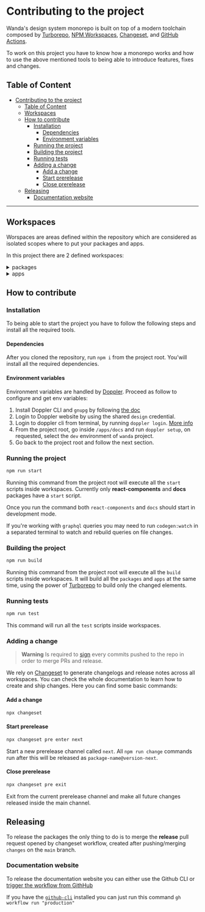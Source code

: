 # Contributing to the project

Wanda's design system monorepo is built on top of a modern toolchain composed by [Turborepo][turborepo], [NPM Workspaces](https://docs.npmjs.com/cli/v8/using-npm/workspaces), [Changeset][changeset], and [GitHub Actions](https://docs.github.com/en/actions/learn-github-actions/understanding-github-actions).

To work on this project you have to know how a monorepo works and how to use the above mentioned tools to being able to introduce features, fixes and changes.

## Table of Content

- [Contributing to the project](#contributing-to-the-project)
  - [Table of Content](#table-of-content)
  - [Workspaces](#workspaces)
  - [How to contribute](#how-to-contribute)
    - [Installation](#installation)
      - [Dependencies](#dependencies)
      - [Environment variables](#environment-variables)
    - [Running the project](#running-the-project)
    - [Building the project](#building-the-project)
    - [Running tests](#running-tests)
    - [Adding a change](#adding-a-change)
      - [Add a change](#add-a-change)
      - [Start prerelease](#start-prerelease)
      - [Close prerelease](#close-prerelease)
  - [Releasing](#releasing)
    - [Documentation website](#documentation-website)

---

## Workspaces

Worspaces are areas defined within the repository which are considered as isolated scopes where to put your packages and apps.

In this project there are 2 defined workspaces:

<details>
  <summary>packages</summary>
  Where live all the NPM packages like, tokens, themes, components...
</details>

<details>
  <summary>apps</summary>
  Where live all the web applications/websites related to Wanda. Like the documentation website.
</details>

## How to contribute

### Installation

To being able to start the project you have to follow the following steps and install all the required tools.

#### Dependencies

After you cloned the repository, run `npm i` from the project root. You'will install all the required dependencies.

#### Environment variables

Environment variables are handled by [Doppler](https://docs.doppler.com/docs). Proceed as follow to configure and get env variables:

1. Install Doppler CLI and `gnupg` by following [the doc](https://docs.doppler.com/docs/install-cli#installation)
2. Login to Doppler website by using the shared `design` credential.
3. Login to doppler cli from terminal, by running `doppler login`. [More info](https://docs.doppler.com/docs/install-cli#local-development)
4. From the project root, go inside `/apps/docs` and run `doppler setup`, on requested, select the `dev` environment of `wanda` project.
5. Go back to the project root and follow the next section.

### Running the project

```sh
npm run start
```

Running this command from the project root will execute all the `start` scripts inside workspaces. Currently only **react-components** and **docs** packages have a `start` script.

Once you run the command both `react-components` and `docs` should start in development mode.

If you're working with `graphql` queries you may need to run `codegen:watch` in a separated terminal to watch and rebuild queries on file changes.

### Building the project

```sh
npm run build
```

Running this command from the project root will execute all the `build` scripts inside workspaces. It will build all the `packages` and `apps` at the same time, using the power of [Turborepo][turborepo] to build only the changed elements.

### Running tests

```sh
npm run test
```

This command will run all the `test` scripts inside workspaces.

### Adding a change

> **Warning**
> Is required to [sign](https://docs.github.com/en/authentication/managing-commit-signature-verification/signing-commits) every commits pushed to the repo in order to merge PRs and release.

We rely on [Changeset][changeset] to generate changelogs and release notes across all workspaces. You can check the whole documentation to learn how to create and ship changes. Here you can find some basic commands:

#### Add a change

```sh
npx changeset
```

#### Start prerelease

```sh
npx changeset pre enter next
```

Start a new prerelease channel called `next`. All `npm run change` commands run after this will be released as `package-name@version-next`.

#### Close prerelease

```sh
npx changeset pre exit
```

Exit from the current prerelease channel and make all future changes released inside the main channel.

[changeset]: https://github.com/changesets/changesets
[turborepo]: https://turborepo.org/

## Releasing

To release the packages the only thing to do is to merge the **release** pull request opened by changeset workflow, created after pushing/merging `changes` on the `main` branch.

### Documentation website

To release the documentation website you can either use the Github CLI or [trigger the workflow from GithHub](https://github.com/wonderflow-bv/wanda/actions/workflows/production.yml)

If you have the [`github-cli`](https://cli.github.com/) installed you can just run this command `gh workflow run "production"`
